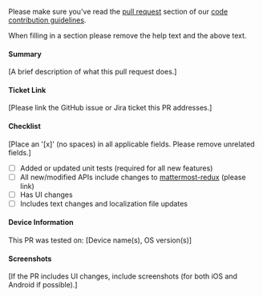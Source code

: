 Please make sure you've read the [pull request](https://developers.xenia.com/contribute/getting-started/contribution-checklist/) section of our [code contribution guidelines](https://developers.xenia.com/contribute/getting-started/).

When filling in a section please remove the help text and the above text.

#### Summary
[A brief description of what this pull request does.]

#### Ticket Link
[Please link the GitHub issue or Jira ticket this PR addresses.]

#### Checklist
[Place an '[x]' (no spaces) in all applicable fields. Please remove unrelated fields.]
- [ ] Added or updated unit tests (required for all new features)
- [ ] All new/modified APIs include changes to [mattermost-redux](https://github.com/xzl8028/mattermost-redux) (please link)
- [ ] Has UI changes
- [ ] Includes text changes and localization file updates

#### Device Information
This PR was tested on: [Device name(s), OS version(s)] 

#### Screenshots
[If the PR includes UI changes, include screenshots (for both iOS and Android if possible).]
